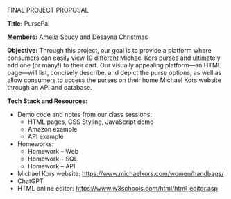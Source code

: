 FINAL PROJECT PROPOSAL

**Title:** PursePal

**Members:** Amelia Soucy and Desayna Christmas 

**Objective:** Through this project, our goal is to provide a platform where consumers can easily view 10 different Michael Kors purses and ultimately add one (or many!) to their cart. Our visually appealing platform—an HTML page—will list, concisely describe, and depict the purse options, as well as allow consumers to access the purses on their home Michael Kors website through an API and database. 

**Tech Stack and Resources:**
- Demo code and notes from our class sessions:
    - HTML pages, CSS Styling, JavaScript demo
    - Amazon example
    - API example  
- Homeworks:
    - Homework – Web
    - Homework – SQL
    - Homework – API
- Michael Kors website: https://www.michaelkors.com/women/handbags/
- ChatGPT
- HTML online editor: https://www.w3schools.com/html/html_editor.asp

